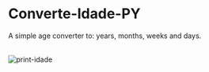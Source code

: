# Converte-Idade-PY
A simple age converter to: years, months, weeks and days.<br><br>

![print-idade](https://github.com/Pixelikas/Converte-Idade-PY/assets/67108278/288bfaa7-6a7b-4a23-810f-46c39843fa01)

